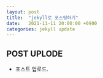 ```yaml
---
layout: post
title:  "jekyll로 포스팅하기"
date:   2021-11-11 20:00:00 +0900
categories: jekyll update
---
```


## POST UPLODE
- 포스트 업로드.
